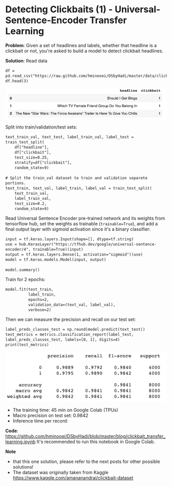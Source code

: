 # Detecting Clickbaits (1) - Universal-Sentence-Encoder Transfer Learning


**Problem**:
Given a set of headlines and labels, whether that headline is a clickbait or 
not, you're asked to build a model to detect clickbait headlines.

**Solution**:
Read data

```
df = pd.read_csv("https://raw.github.com/hminooei/DSbyHadi/master/data/clickbait_data.csv.zip")
df.head(3)
```

![image info](./images/head.png)

Split into train/validation/test sets:

```
text_train_val, text_test, label_train_val, label_test = train_test_split(
    df["headline"], 
    df["clickbait"], 
    test_size=0.25, 
    stratify=df["clickbait"], 
    random_state=9)

# Split the train_val dataset to train and validation separete portions.
text_train, text_val, label_train, label_val = train_test_split(
    text_train_val,
    label_train_val, 
    test_size=0.2, 
    random_state=9)
```

Read Universal Sentence Encoder pre-trained network and its weights from 
tensorflow hub, set the weights as trainable (`trainable=True`), 
and add a final output layer with sigmoid activation since it's a binary 
classifier:
```
input = tf.keras.layers.Input(shape=[], dtype=tf.string)
use = hub.KerasLayer("https://tfhub.dev/google/universal-sentence-encoder/4", trainable=True)(input)
output = tf.keras.layers.Dense(1, activation="sigmoid")(use)
model = tf.keras.models.Model(input, output)

model.summary()
```

Train for 2 epochs:
```
model.fit(text_train, 
          label_train,
          epochs=2,
          validation_data=(text_val, label_val),
          verbose=2)
```

Then we can measure the precision and recall on our test set:
```
label_preds_classes_test = np.round(model.predict(text_test))
test_metrics = metrics.classification_report(label_test, label_preds_classes_test, labels=[0, 1], digits=4)
print(test_metrics)
```

![image info](./images/TL-kpis.png)

- The training time: 45 min on Google Colab (TPUs)
- Macro precision on test set: 0.9842
- Inference time per record:


**Code**: https://github.com/hminooei/DSbyHadi/blob/master/blog/clickbait_transfer_learning.ipynb
It's recommended to run this notebook in Google Colab.

**Note** 
- that this one solution, please refer to the next posts for other 
possible solutions!
- The dataset was originally taken from Kaggle https://www.kaggle.com/amananandrai/clickbait-dataset 

